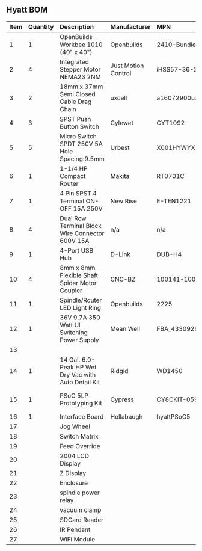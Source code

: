 ## Hyatt BOM
| Item | Quantity | Description                                          | Manufacturer        | MPN             | Supplier            | Supplier URL                                                                                                            |
|:-----|:---------|:-----------------------------------------------------|:--------------------|:----------------|:--------------------|:------------------------------------------------------------------------------------------------------------------------|
| 1    | 1        | OpenBuilds Workbee 1010 (40" x 40")                  | Openbuilds          | 2410-Bundle     | Openbuilds          | https://openbuildspartstore.com/openbuilds-workbee-1010-40-x-40/                                                        |
| 2    | 4        | Integrated Stepper Motor NEMA23 2NM                  | Just Motion Control | iHSS57-36-20    | Just Motion Control | http://www.jmc-driver.com/h-pd-213.html                                                                                 |
| 3    | 2        | 18mm x 37mm Semi Closed Cable Drag Chain             | uxcell              | a16072900ux0346 | Amazon              | https://smile.amazon.com/gp/product/B01LZLU6AN                                                                          |
| 4    | 3        | SPST Push Button Switch                              | Cylewet             | CYT1092         | Amazon              | https://smile.amazon.com/gp/product/B075VBWFM6                                                                          |
| 5    | 5        | Micro Switch SPDT 250V 5A Hole Spacing:9.5mm         | Urbest              | X001HYWYX5      | Amazon              | https://www.amazon.com/gp/product/B074553YB3                                                                            |
| 6    | 1        | 1-1/4 HP Compact Router                              | Makita              | RT0701C         | Rockler             | https://www.rockler.com/makita-rt0701c-1-1-4-hp-compact-router                                                          |
| 7    | 1        | 4 Pin SPST 4 Terminal ON-OFF 15A 250V                | New Rise            | E-TEN1221       | AliExpress          | https://www.aliexpress.com/item/E-TEN1221-4-Pin-SPST-4-Terminal-ON-OFF-15A-250V-Toggle-Switch-TEN1221/32838059213.html  |
| 8    | 4        | Dual Row Terminal Block Wire Connector 600V 15A      | n/a                 | n/a             | AliExpress          | https://www.aliexpress.com/item/1-Pcs-Dual-Row-Barrier-Screw-Terminal-Block-Wire-Connector-600V-15A/32739170846.html    |
| 9    | 1        | 4-Port USB Hub                                       | D-Link              | DUB-H4          | Amazon              | https://www.amazon.com/gp/product/B00006B7DA                                                                            |
| 10   | 4        | 8mm x 8mm Flexible Shaft Spider Motor Coupler        | CNC-BZ              | 100141-100141   | YellowVirtualSales  | https://www.ebay.com/itm/8mm-x-8mm-Flexible-Jaw-Coupler-CNC-Shaft-Spider-Stepper-Motor-Coupling-8x8/171182714194        |
| 11   | 1        | Spindle/Router LED Light Ring                        | Openbuilds          | 2225            | Openbuilds          | https://openbuildspartstore.com/spindle-router-led-light-ring/                                                          |
| 12   | 1        | 36V 9.7A  350 Watt Ul Switching Power Supply         | Mean Well           | FBA_4330929540  | Amazon              | https://www.amazon.com/NES-350-36-Switching-Power-Supply-110-240/dp/B01AWQ0Y52                                          |
| 13   |          |                                                      |                     |                 |                     |                                                                                                                         |
| 14   | 1        | 14 Gal. 6.0-Peak HP Wet Dry Vac with Auto Detail Kit | Ridgid              | WD1450          | Home Depot          | https://www.homedepot.com/p/RIDGID-14-Gal-6-0-Peak-HP-Wet-Dry-Vac-with-Auto-Detail-Kit-WD1451/203820088                 |
| 15   | 1        | PSoC 5LP Prototyping Kit                             | Cypress             | CY8CKIT-059     | Cypress             | http://www.cypress.com/documentation/development-kitsboards/cy8ckit-059-psoc-5lp-prototyping-kit-onboard-programmer-and |
| 16   | 1        | Interface Board                                      | Hollabaugh          | hyattPSoC5      | Hollabaugh          | https://github.com/holla2040/hyatt                                                                                      |
| 17   |          | Jog Wheel                                            |                     |                 |                     |                                                                                                                         |
| 18   |          | Switch Matrix                                        |                     |                 |                     |                                                                                                                         |
| 19   |          | Feed Override                                        |                     |                 |                     |                                                                                                                         |
| 20   |          | 2004 LCD Display                                     |                     |                 |                     |                                                                                                                         |
| 21   |          | Z Display                                            |                     |                 |                     |                                                                                                                         |
| 22   |          | Enclosure                                            |                     |                 |                     |                                                                                                                         |
| 23   |          | spindle power relay                                  |                     |                 |                     |                                                                                                                         |
| 24   |          | vacuum clamp                                         |                     |                 |                     |                                                                                                                         |
| 25   |          | SDCard Reader                                        |                     |                 |                     |                                                                                                                         |
| 26   |          | IR Pendant                                           |                     |                 |                     |                                                                                                                         |
| 27   |          | WiFi Module                                          |                     |                 |                     |                                                                                                                         |
